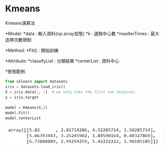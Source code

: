 # Kmeans
Kmeans演算法

*Model:
    *data : 輸入資料(np.array型態)
    *k : 選取中心數 
    *maxIterTimes : 最大迭帶次數限制

*Method:
    *Fit() : 開始訓練
    
*Attribute:
    *classifyList : 分類結果
    *centerList : 資料中心
    
    

*使用範例:
```python
from sklearn import datasets
iris = datasets.load_iris()
X = iris.data[:, :]  # we only take the first two features.
y = iris.target

model = Kmeans(X,3)
model.Fit()
model.centerList
```
![](https://github.com/johnsonquo/Kmeans/blob/master/pic/%E5%AF%A6%E4%BD%9C.PNG)  
